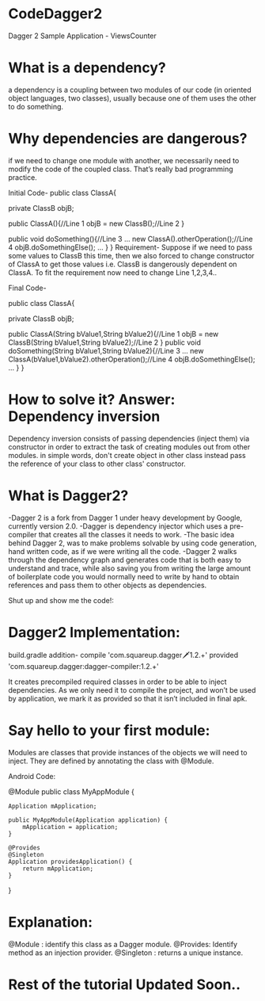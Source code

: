 # CodeDagger2
Dagger 2 Sample Application - ViewsCounter


# What is a dependency?
a dependency is a coupling between two modules of our code (in oriented object languages, two classes),
 usually because one of them uses the other to do something.

# Why dependencies are dangerous?
 if we need to change one module with another,
 we necessarily need to modify the code of the coupled class. That’s really bad programming practice.

Initial Code-
public class ClassA{

   private ClassB objB;

   public ClassA(){//Line 1
      objB = new ClassB();//Line 2
   }

   public void doSomething(){//Line 3
      ...
	  new ClassA().otherOperation();//Line 4
      objB.doSomethingElse();
      ...
   }
}
Requirement-
Suppose if we need to pass some values to ClassB this time,
then we also forced to change constructor of ClassA to get those values i.e. ClassB is
dangerously dependent on ClassA.
To fit the requirement now need to change Line 1,2,3,4..

Final Code-

public class ClassA{

   private ClassB objB;

   public ClassA(String bValue1,String bValue2){//Line 1
      objB = new ClassB(String bValue1,String bValue2);//Line 2
   }
	public void doSomething(String bValue1,String bValue2){//Line 3
      ...
	  new ClassA(bValue1,bValue2).otherOperation();//Line 4
      objB.doSomethingElse();
      ...
   }
}

# How to solve it? Answer: Dependency inversion
 Dependency inversion consists of passing dependencies (inject them) via constructor in order to
 extract the task of creating modules out from other modules.
in simple words, don't create object in other class instead pass the reference of your class to
other class' constructor.

# What is Dagger2?
-Dagger 2 is a fork from Dagger 1 under heavy development by Google, currently version 2.0.
-Dagger is dependency injector which uses a pre-compiler that creates all the classes it needs to work.
-The basic idea behind Dagger 2, was to make problems solvable by using code generation, hand written code,
as if we were writing all the code.
-Dagger 2 walks through the dependency graph and generates code that is both easy to understand and trace,
 while also saving you from writing the large amount of boilerplate code you
would normally need to write by hand to obtain references and pass them to other objects as dependencies.

Shut up and show me the code!:
# Dagger2 Implementation:

  build.gradle addition-
	 compile 'com.squareup.dagger:dagger:1.2.+'
    provided 'com.squareup.dagger:dagger-compiler:1.2.+'

 It creates precompiled required classes in order to be able to inject dependencies.
 As we only need it to compile the project, and won’t be used by application,
 we mark it as provided so that it isn’t included in final apk.


# Say hello to your first module:
 Modules are classes that provide instances of the objects we will need to inject.
 They are defined by annotating the class with @Module.

Android Code:

@Module
public class MyAppModule {

    Application mApplication;

    public MyAppModule(Application application) {
        mApplication = application;
    }

    @Provides
    @Singleton
    Application providesApplication() {
        return mApplication;
    }
}


# Explanation:
@Module : identify this class as a Dagger module.
@Provides: Identify method as an injection provider.
@Singleton : returns a unique instance.



# Rest of the tutorial Updated Soon..